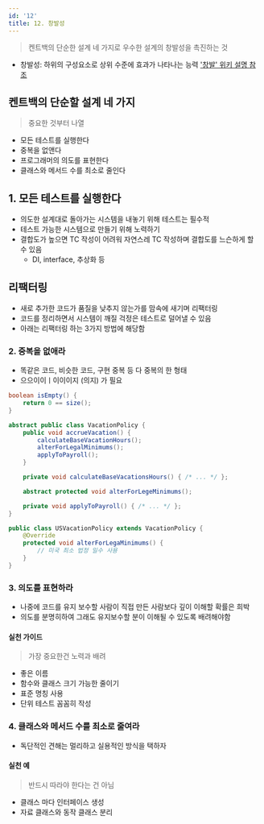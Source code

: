 ```yaml
---
id: '12'
title: 12. 창발성
---
```


> 켄트백의 단순한 설계 네 가지로 우수한 설계의 창발성을 촉진하는 것

- 창발성: 하위의 구성요소로 상위 수준에 효과가 나타나는 능력 ['창발' 위키 설명 참조](https://ko.wikipedia.org/wiki/%EC%B0%BD%EB%B0%9C)

## 켄트백의 단순할 설계 네 가지

> 중요한 것부터 나열

- 모든 테스트를 실행한다
- 중복을 없앤다
- 프로그래머의 의도를 표현한다
- 클래스와 메서드 수를 최소로 줄인다

## 1. 모든 테스트를 실행한다

- 의도한 설계대로 돌아가는 시스템을 내놓기 위해 테스트는 필수적
- 테스트 가능한 시스템으로 만들기 위해 노력하기
- 결합도가 높으면 TC 작성이 어려워 자연스레 TC 작성하며 결합도를 느슨하게 할 수 있음
  - DI, interface, 추상화 등

## 리팩터링

- 새로 추가한 코드가 품질을 낮추지 않는가를 맘속에 새기며 리팩터링
- 코드를 정리하면서 시스템이 깨질 걱정은 테스트로 덜어낼 수 있음
- 아래는 리팩터링 하는 3가지 방법에 해당함

### 2. 중복을 없애라

- 똑같은 코드, 비슷한 코드, 구현 중복 등 다 중복의 한 형태
- 으으이이ㅣ이이이지 (의지) 가 필요

```java title="size() 재활용으로 isEmpty() 에 비슷한 구현 없애기"
boolean isEmpty() {
    return 0 == size();
}
```

```java title="Template Method 패턴을 적용해 중복 제거"
abstract public class VacationPolicy {
    public void accrueVacation() {
        calculateBaseVacationHours();
        alterForLegalMinimums();
        applyToPayroll();
    }

    private void calculateBaseVacationsHours() { /* ... */ };

    abstract protected void alterForLegeMinimums();

    private void applyToPayroll() { /* ... */ };
}

public class USVacationPolicy extends VacationPolicy {
    @Override
    protected void alterForLegaMinimums() {
        // 미국 최소 법정 일수 사용
    }
}
```

### 3. 의도를 표현하라

- 나중에 코드를 유지 보수할 사람이 직접 만든 사람보다 깊이 이해할 확률은 희박
- 의도를 분명히하여 그래도 유지보수할 분이 이해될 수 있도록 배려해야함

#### 실천 가이드

> 가장 중요한건 노력과 배려

- 좋은 이름
- 함수와 클래스 크기 가능한 줄이기
- 표준 명칭 사용
- 단위 테스트 꼼꼼히 작성

### 4. 클래스와 메서드 수를 최소로 줄여라

- 독단적인 견해는 멀리하고 실용적인 방식을 택하자

#### 실천 예

> 반드시 따라야 한다는 건 아님

- 클래스 마다 인터페이스 생성
- 자료 클래스와 동작 클래스 분리
